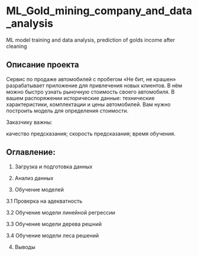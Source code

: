 # ML_Gold_mining_company_and_data_analysis
ML model training and data analysis, prediction of golds income after cleaning

## Описание проекта
Сервис по продаже автомобилей с пробегом «Не бит, не крашен» разрабатывает приложение для привлечения новых клиентов. В нём можно быстро узнать рыночную стоимость своего автомобиля. В вашем распоряжении исторические данные: технические характеристики, комплектации и цены автомобилей. Вам нужно построить модель для определения стоимости.

Заказчику важны:

качество предсказания;
скорость предсказания;
время обучения.

## Оглавление:

1. Загрузка и подготовка данных

2. Анализ данных

3. Обучение моделей

3.1 Проверка на адекватность

3.2 Обучение модели линейной регрессии

3.3 Обучение модели дерева решний

3.4 Обучение модели леса решений

4. Выводы
